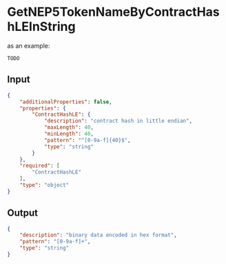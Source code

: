# GetNEP5TokenNameByContractHashLEInString

as an example:

```
TODO
```


## Input

```json
{
    "additionalProperties": false,
    "properties": {
        "ContractHashLE": {
            "description": "contract hash in little endian",
            "maxLength": 40,
            "minLength": 40,
            "pattern": "^[0-9a-f]{40}$",
            "type": "string"
        }
    },
    "required": [
        "ContractHashLE"
    ],
    "type": "object"
}
```

## Output

```json
{
    "description": "binary data encoded in hex format",
    "pattern": "[0-9a-f]+",
    "type": "string"
}
```

